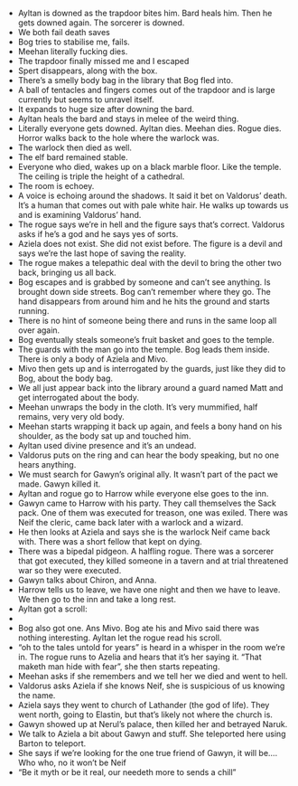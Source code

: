 - Ayltan is downed as the trapdoor bites him. Bard heals him. Then he gets downed again. The sorcerer is downed. 
- We both fail death saves
- Bog tries to stabilise me, fails. 
- Meehan literally fucking dies. 
- The trapdoor finally missed me and I escaped
- Spert disappears, along with the box. 
- There’s a smelly body bag in the library that Bog fled into. 
- A ball of tentacles and fingers comes out of the trapdoor and is large currently but seems to unravel itself. 
- It expands to huge size after downing the bard. 
- Ayltan heals the bard and stays in melee of the weird thing. 
- Literally everyone gets downed. Ayltan dies. Meehan dies. Rogue dies. Horror walks back to the hole where the warlock was. 
- The warlock then died as well. 
- The elf bard remained stable. 
- Everyone who died, wakes up on a black marble floor. Like the temple. The ceiling is triple the height of a cathedral.
- The room is echoey. 
- A voice is echoing around the shadows. It said it bet on Valdorus’ death. It’s a human that comes out with pale white hair. He walks up towards us and is examining Valdorus’ hand.
- The rogue says we’re in hell and the figure says that’s correct. Valdorus asks if he’s a god and he says yes of sorts.
- Aziela does not exist. She did not exist before. The figure is a devil and says we’re the last hope of saving the reality. 
- The rogue makes a telepathic deal with the devil to bring the other two back, bringing us all back. 
- Bog escapes and is grabbed by someone and can’t see anything. Is brought down side streets. Bog can’t remember where they go. The hand disappears from around him and he hits the ground and starts running. 
- There is no hint of someone being there and runs in the same loop all over again.
- Bog eventually steals someone’s fruit basket and goes to the temple. 
- The guards with the man go into the temple. Bog leads them inside. There is only a body of Aziela and Mivo.
- Mivo then gets up and is interrogated by the guards, just like they did to Bog, about the body bag. 
- We all just appear back into the library around a guard named Matt and get interrogated about the body. 
- Meehan unwraps the body in the cloth. It’s very mummified, half remains, very very old body. 
- Meehan starts wrapping it back up again, and feels a bony hand on his shoulder, as the body sat up and touched him. 
- Ayltan used divine presence and it’s an undead. 
- Valdorus puts on the ring and can hear the body speaking, but no one hears anything. 
- We must search for Gawyn’s original ally. It wasn’t part of the pact we made. Gawyn killed it. 
- Ayltan and rogue go to Harrow while everyone else goes to the inn. 
- Gawyn came to Harrow with his party. They call themselves the Sack pack. One of them was executed for treason, one was exiled. There was Neif the cleric, came back later with a warlock and a wizard. 
- He then looks at Aziela and says she is the warlock Neif came back with. There was a short fellow that kept on dying. 
- There was a bipedal pidgeon. A halfling rogue. There was a sorcerer that got executed, they killed someone in a tavern and at trial threatened war so they were executed. 
- Gawyn talks about Chiron, and Anna. 
- Harrow tells us to leave, we have one night and then we have to leave. We then go to the inn and take a long rest. 
- Ayltan got a scroll:
- 
- Bog also got one. Ans Mivo. Bog ate his and Mivo said there was nothing interesting. Ayltan let the rogue read his scroll. 
- “oh to the tales untold for years”  is heard in a whisper in the room we’re in. The rogue runs to Azelia and hears that it’s her saying it. “That maketh man hide with fear”, she then starts repeating. 
- Meehan asks if she remembers and we tell her we died and went to hell. 
- Valdorus asks Aziela if she knows Neif, she is suspicious of us knowing the name. 
- Aziela says they went to church of Lathander (the god of life). They went north, going to Elastin, but that’s likely not where the church is. 
- Gawyn showed up at Nerul’s palace, then killed her and betrayed Naruk. 
- We talk to Aziela a bit about Gawyn and stuff. She teleported here using Barton to teleport. 
- She says if we’re looking for the one true friend of Gawyn, it will be…. Who who, no it won’t be Neif
- “Be it myth or be it real, our needeth more to sends a chill”
